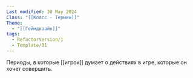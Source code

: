 ```yaml
---
Last modified: 30 May 2024
Class: "[[Класс - Термин]]"
Theme:
  - "[[Геймдизайн]]"
tags:
  - RefactorVersion/1
  - Template/01
---
```

Периоды, в которые [[игрок]] думает о действиях в игре, которые он хочет совершить.